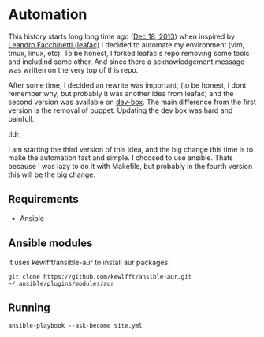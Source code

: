 # Automation

This history starts long long time ago ([Dec 18, 2013][first-dev-box-commit])
when inspired by [Leandro Facchinetti (leafac)](https://github.com/leafac)
I decided to automate my environment (vim, tmux, linux, etc). To be honest,
I forked leafac's repo removing some tools and includind some other. And
since there a acknowledgement message was written on the very top of this
repo.

After some time, I decided an rewrite was important, (to be honest, I dont
remember why, but probably it was another idea from leafac) and the second
version was available on [dev-box][second-dev-box]. The main difference
from the first version is the removal of puppet. Updating the dev box was
hard and painfull.

tldr;

I am starting the third version of this idea, and the big change this time
is to make the automation fast and simple.
I choosed to use ansible. Thats because I was lazy to do it with Makefile,
but probably in the fourth version this will be the big change.

## Requirements

 - Ansible

## Ansible modules

It uses kewlfft/ansible-aur to install aur packages:

`git clone https://github.com/kewlfft/ansible-aur.git ~/.ansible/plugins/modules/aur`

## Running

`ansible-playbook --ask-become site.yml`

[first-dev-box-commit]: https://github.com/stupied4ever/xxx-dev-box/commit/5c4531b5f0505d7d5444c8883fe384ac9434dbc2
[second-dev-box]: https://github.com/stupied4ever/dev-box

